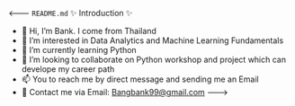 <---
`README.md`
✨ Introduction ✨
- 👋 Hi, I’m Bank. I come from Thailand 
- 👀 I’m interested in Data Analytics 
      and Machine Learning Fundamentals
- 🌱 I’m currently learning Python 
- 💞️ I’m looking to collaborate on Python workshop 
      and project which can develope my career path 
- 📫 You to reach me by direct message and sending me an Email 
- 📧 Contact me via Email: Bangbank99@gmail.com 
--->

